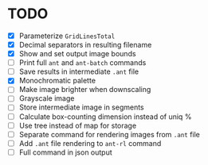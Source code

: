 # TODO

- [x] Parameterize `GridLinesTotal`
- [x] Decimal separators in resulting filename
- [x] Show and set output image bounds
- [ ] Print full `ant` and `ant-batch` commands
- [ ] Save results in intermediate `.ant` file
- [x] Monochromatic palette
- [ ] Make image brighter when downscaling
- [ ] Grayscale image
- [ ] Store intermediate image in segments
- [ ] Calculate box-counting dimension instead of uniq %
- [ ] Use tree instead of map for storage
- [ ] Separate command for rendering images from `.ant` file
- [ ] Add `.ant` file rendering to `ant-rl` command
- [ ] Full command in json output
